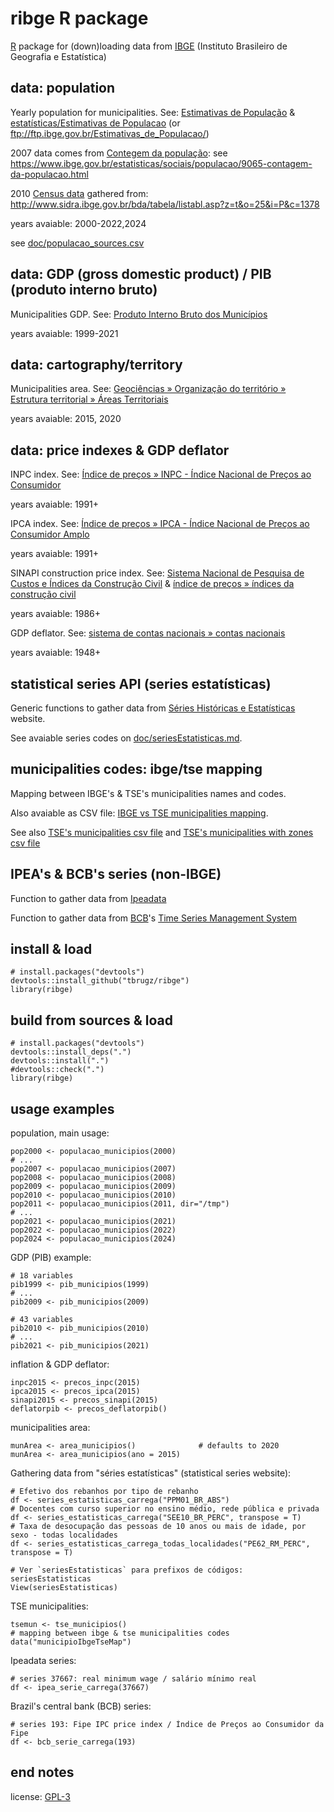 
ribge R package
======

[R](https://www.r-project.org/) package for (down)loading data from [IBGE](https://www.ibge.gov.br/) (Instituto Brasileiro de Geografia e Estatística)


data: population
----

Yearly population for municipalities. See:
[Estimativas de População](https://www.ibge.gov.br/estatisticas/sociais/populacao/9103-estimativas-de-populacao.html) &
[estatísticas/Estimativas de Populacao](https://downloads.ibge.gov.br/downloads_estatisticas.htm?caminho=/Estimativas_de_Populacao/) (or ftp://ftp.ibge.gov.br/Estimativas_de_Populacao/)

2007 data comes from [Contegem da população](https://pt.wikipedia.org/wiki/Contagem_de_popula%C3%A7%C3%A3o): see https://www.ibge.gov.br/estatisticas/sociais/populacao/9065-contagem-da-populacao.html

2010 [Census data](https://pt.wikipedia.org/wiki/Censo_demogr%C3%A1fico) gathered from: http://www.sidra.ibge.gov.br/bda/tabela/listabl.asp?z=t&o=25&i=P&c=1378

years avaiable: 2000-2022,2024

see [doc/populacao_sources.csv](doc/populacao_sources.csv)


data: GDP (gross domestic product) / PIB (produto interno bruto)
----

Municipalities GDP. See: [Produto Interno Bruto dos Municípios](https://www.ibge.gov.br/estatisticas/economicas/contas-nacionais/9088-produto-interno-bruto-dos-municipios.html)

years avaiable: 1999-2021


data: cartography/territory
----

Municipalities area. See: [Geociências » Organização do território » Estrutura territorial » Áreas Territoriais](https://www.ibge.gov.br/geociencias/organizacao-do-territorio/estrutura-territorial/15761-areas-dos-municipios.html)

years avaiable: 2015, 2020


data: price indexes & GDP deflator
----

INPC index. See: [Índice de preços » INPC - Índice Nacional de Preços ao Consumidor](http://seriesestatisticas.ibge.gov.br/lista_tema.aspx?op=0&de=53&no=11)

years avaiable: 1991+

IPCA index. See: [Índice de preços » IPCA - Índice Nacional de Preços ao Consumidor Amplo](http://seriesestatisticas.ibge.gov.br/lista_tema.aspx?op=0&de=52&no=11)

years avaiable: 1991+

SINAPI construction price index. See: [Sistema Nacional de Pesquisa de Custos e Índices da Construção Civil](https://www.ibge.gov.br/estatisticas/economicas/precos-e-custos/9270-sistema-nacional-de-pesquisa-de-custos-e-indices-da-construcao-civil.html) & [índice de preços » índices da construção civil](http://seriesestatisticas.ibge.gov.br/lista_tema.aspx?op=0&de=39&no=11)

years avaiable: 1986+

GDP deflator. See: [sistema de contas nacionais » contas nacionais](http://seriesestatisticas.ibge.gov.br/lista_tema.aspx?op=0&de=41&no=12)

years avaiable: 1948+


statistical series API (series estatísticas)
-----

Generic functions to gather data from [Séries Históricas e Estatísticas](http://seriesestatisticas.ibge.gov.br/) website.

See avaiable series codes on [doc/seriesEstatisticas.md](doc/seriesEstatisticas.md).


municipalities codes: ibge/tse mapping
-----

Mapping between IBGE's & TSE's municipalities names and codes.

Also avaiable as CSV file: [IBGE vs TSE municipalities mapping](doc/ibge-tse-map.csv).

See also [TSE's municipalities csv file](doc/tse-municipios.csv) and [TSE's municipalities with zones csv file](doc/tse-zonas-eleitorais.csv)


IPEA's & BCB's series (non-IBGE)
-----

Function to gather data from [Ipeadata](http://www.ipeadata.gov.br/)

Function to gather data from [BCB](http://www.bcb.gov.br/)'s [Time Series Management System](https://www.bcb.gov.br/?SGS)


install & load
-----

```
# install.packages("devtools")
devtools::install_github("tbrugz/ribge")
library(ribge)
```

build from sources & load
-----

```
# install.packages("devtools")
devtools::install_deps(".")
devtools::install(".")
#devtools::check(".")
library(ribge)
```


usage examples
-----

population, main usage:

```
pop2000 <- populacao_municipios(2000)
# ...
pop2007 <- populacao_municipios(2007)
pop2008 <- populacao_municipios(2008)
pop2009 <- populacao_municipios(2009)
pop2010 <- populacao_municipios(2010)
pop2011 <- populacao_municipios(2011, dir="/tmp")
# ...
pop2021 <- populacao_municipios(2021)
pop2022 <- populacao_municipios(2022)
pop2024 <- populacao_municipios(2024)
```

GDP (PIB) example:

```
# 18 variables
pib1999 <- pib_municipios(1999)
# ...
pib2009 <- pib_municipios(2009)

# 43 variables
pib2010 <- pib_municipios(2010)
# ...
pib2021 <- pib_municipios(2021)
```

inflation & GDP deflator:

```
inpc2015 <- precos_inpc(2015)
ipca2015 <- precos_ipca(2015)
sinapi2015 <- precos_sinapi(2015)
deflatorpib <- precos_deflatorpib()
```

municipalities area:

```
munArea <- area_municipios()              # defaults to 2020
munArea <- area_municipios(ano = 2015)
```

Gathering data from "séries estatísticas" (statistical series website):

```
# Efetivo dos rebanhos por tipo de rebanho
df <- series_estatisticas_carrega("PPM01_BR_ABS")
# Docentes com curso superior no ensino médio, rede pública e privada
df <- series_estatisticas_carrega("SEE10_BR_PERC", transpose = T)
# Taxa de desocupação das pessoas de 10 anos ou mais de idade, por sexo - todas localidades
df <- series_estatisticas_carrega_todas_localidades("PE62_RM_PERC", transpose = T)

# Ver `seriesEstatisticas` para prefixos de códigos:
seriesEstatisticas
View(seriesEstatisticas)
```

TSE municipalities:

```
tsemun <- tse_municipios()
# mapping between ibge & tse municipalities codes
data("municipioIbgeTseMap")
```

Ipeadata series:

```
# series 37667: real minimum wage / salário mínimo real
df <- ipea_serie_carrega(37667)
```

Brazil's central bank (BCB) series:

```
# series 193: Fipe IPC price index / Índice de Preços ao Consumidor da Fipe
df <- bcb_serie_carrega(193)
```


end notes
-------

license: [GPL-3](http://www.gnu.org/licenses/gpl-3.0.en.html)
